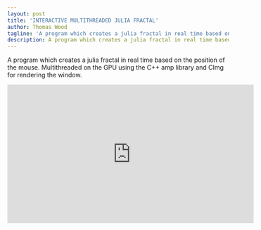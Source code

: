 ```yaml
---
layout: post
title: 'INTERACTIVE MULTITHREADED JULIA FRACTAL'
author: Thomas Wood
tagline: 'A program which creates a julia fractal in real time based on the position of the mouse. To achieve this the program was multithreaded on the GPU.'
description: A program which creates a julia fractal in real time based on the position of the mouse. To achieve this the program was multithreaded on the GPU.
---
```


A program which creates a julia fractal in real time based on the position of the mouse. Multithreaded on the GPU using the C++ amp library and CImg for rendering the window.

<iframe width="560" height="315" src="https://www.youtube.com/embed/qNfirHbAqv0" frameborder="0" allow="autoplay; encrypted-media" allowfullscreen></iframe>
